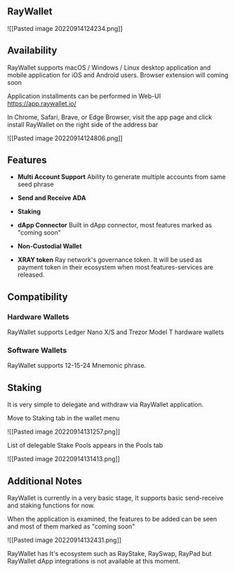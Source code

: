 


## RayWallet




![[Pasted image 20220914124234.png]]




## Availability

RayWallet supports  macOS / Windows / Linux desktop application and mobile application for iOS and Android users. Browser extension will coming soon


Application installments can be performed in Web-UI
https://app.raywallet.io/

In Chrome, Safari, Brave, or Edge Browser, visit the app page and click install RayWallet on the right side of the address bar

![[Pasted image 20220914124806.png]]



## Features


- **Multi Account Support**
Ability to generate multiple accounts from same seed phrase

- **Send and Receive ADA**

- **Staking**

- **dApp Connector**
Built in dApp connector, most features marked as "coming soon"

- **Non-Custodial Wallet**

- **XRAY token**
Ray network's governance token. It will be used as payment token in their ecosystem when most features-services are released. 


## Compatibility

### Hardware Wallets

RayWallet supports Ledger Nano X/S and Trezor Model T hardware wallets


### Software Wallets

RayWallet supports 12-15-24 Mnemonic phrase.


## Staking

It is very simple to delegate and withdraw via RayWallet application.

Move to Staking tab in the wallet menu


![[Pasted image 20220914131257.png]]



List of delegable Stake Pools appears in the Pools tab

![[Pasted image 20220914131413.png]]



## Additional Notes

RayWallet is currently in a very basic stage, It supports basic send-receive and staking functions for now.

When the application is examined, the features to be added can be seen and most of them marked as "coming soon"

![[Pasted image 20220914132431.png]]


RayWallet has It's ecosystem such as RayStake, RaySwap, RayPad but RayWallet dApp integrations is not available at this moment.



